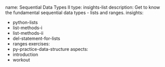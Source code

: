 name: Sequential Data Types II
type: insights-list
description: Get to know the fundamental sequential data types - lists and ranges.
insights:
  - python-lists
  - list-methods-i
  - list-methods-ii
  - del-statement-for-lists
  - ranges
exercises:
  - py-practice-data-structure
aspects:
  - introduction
  - workout
 
